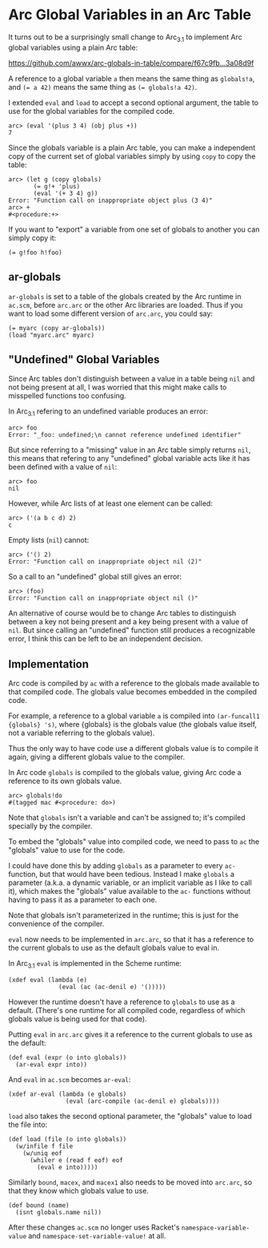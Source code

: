 # Arc Global Variables in an Arc Table

It turns out to be a surprisingly small change to Arc<sub>3.1</sub> to
implement Arc global variables using a plain Arc table:

https://github.com/awwx/arc-globals-in-table/compare/f67c9fb...3a08d9f

A reference to a global variable `a` then means the same thing as
`globals!a`, and `(= a 42)` means the same thing as
`(= globals!a 42)`.

I extended `eval` and `load` to accept a second optional argument,
the table to use for the global variables for the compiled code.

    arc> (eval '(plus 3 4) (obj plus +))
    7

Since the globals variable is a plain Arc table, you can make a
independent copy of the current set of global variables simply by
using `copy` to copy the table:

    arc> (let g (copy globals)
           (= g!+ 'plus)
           (eval '(+ 3 4) g))
    Error: "Function call on inappropriate object plus (3 4)"
    arc> +
    #<procedure:+>

If you want to "export" a variable from one set of globals to another
you can simply copy it:

    (= g!foo h!foo)


## ar-globals

`ar-globals` is set to a table of the globals created by the Arc
runtime in `ac.scm`, before `arc.arc` or the other Arc libraries are
loaded.  Thus if you want to load some different version of `arc.arc`,
you could say:

    (= myarc (copy ar-globals))
    (load "myarc.arc" myarc)


## "Undefined" Global Variables

Since Arc tables don't distinguish between a value in a table being
`nil` and not being present at all, I was worried that this might make
calls to misspelled functions too confusing.

In Arc<sub>3.1</sub> refering to an undefined variable produces an
error:

    arc> foo
    Error: "_foo: undefined;\n cannot reference undefined identifier"

But since referring to a "missing" value in an Arc table simply
returns `nil`, this means that refering to any "undefined" global
variable acts like it has been defined with a value of `nil`:

    arc> foo
    nil

However, while Arc lists of at least one element can be called:

    arc> ('(a b c d) 2)
    c

Empty lists (`nil`) cannot:

    arc> ('() 2)
    Error: "Function call on inappropriate object nil (2)"

So a call to an "undefined" global still gives an error:

    arc> (foo)
    Error: "Function call on inappropriate object nil ()"

An alternative of course would be to change Arc tables to distinguish
between a key not being present and a key being present with a value
of `nil`.  But since calling an "undefined" function still produces a
recognizable error, I think this can be left to be an independent
decision.


## Implementation

Arc code is compiled by `ac` with a reference to the globals made
available to that compiled code.  The globals value becomes embedded
in the compiled code.

For example, a reference to a global variable `a` is compiled into
`(ar-funcall1 {globals} 's)`, where {globals} is the globals value
(the globals value itself, not a variable referring to the globals
value).

Thus the only way to have code use a different globals value is to
compile it again, giving a different globals value to the compiler.

In Arc code `globals` is compiled to the globals value, giving Arc
code a reference to its own globals value.

    arc> globals!do
    #(tagged mac #<procedure: do>)

Note that `globals` isn't a variable and can't be assigned to; it's
compiled specially by the compiler.

To embed the "globals" value into compiled code, we need to pass to
`ac` the "globals" value to use for the code.

I could have done this by adding `globals` as a parameter to every
`ac-` function, but that would have been tedious.  Instead I make
`globals` a parameter (a.k.a. a dynamic variable, or an implicit
variable as I like to call it), which makes the "globals" value
available to the `ac-` functions without having to pass it as a
parameter to each one.

Note that globals isn't parameterized in the runtime; this is just
for the convenience of the compiler.

`eval` now needs to be implemented in `arc.arc`, so that it has a
reference to the current globals to use as the default globals value
to eval in.

In Arc<sub>3.1</sub> `eval` is implemented in the Scheme runtime:

    (xdef eval (lambda (e)
                  (eval (ac (ac-denil e) '()))))

However the runtime doesn't have a reference to `globals` to use as a
default.  (There's one runtime for all compiled code, regardless of
which globals value is being used for that code).

Putting `eval` in `arc.arc` gives it a reference to the current
globals to use as the default:

    (def eval (expr (o into globals))
      (ar-eval expr into))

And `eval` in `ac.scm` becomes `ar-eval`:

    (xdef ar-eval (lambda (e globals)
                    (eval (arc-compile (ac-denil e) globals))))

`load` also takes the second optional parameter, the "globals"
value to load the file into:

    (def load (file (o into globals))
      (w/infile f file
        (w/uniq eof
          (whiler e (read f eof) eof
            (eval e into)))))

Similarly `bound`, `macex`, and `macex1` also needs to be moved into
`arc.arc`, so that they know which globals value to use.

    (def bound (name)
      (isnt globals.name nil))


After these changes `ac.scm` no longer uses Racket's
`namespace-variable-value` and `namespace-set-variable-value!` at all.
